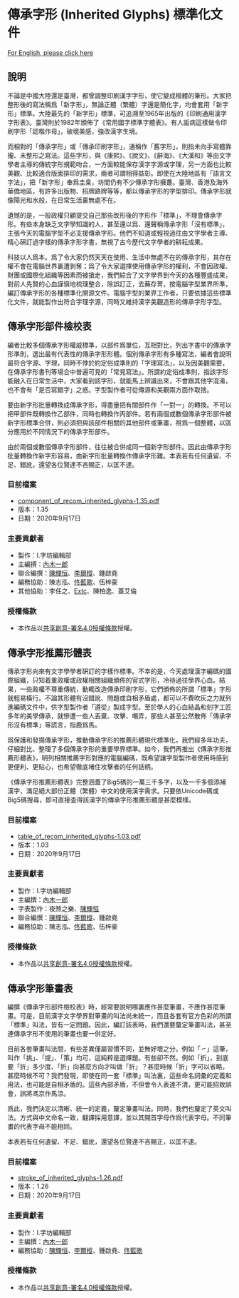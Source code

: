 # 傳承字形 (Inherited Glyphs) 標準化文件
[For English, please click here](Readme_eng.md)
## 說明

不論是中國大陸還是臺灣，都曾調整印刷漢字字形，使它變成楷體的筆形。大家把整形後的寫法稱爲「新字形」，無論正體（繁體）字還是簡化字，均會套用「新字形」標準。大陸最先的「新字形」標準，可追溯至1965年出版的《印刷通用漢字字形表》。臺灣則於1982年頒佈了《常用國字標準字體表》。有人詬病這樣做令印刷字形「認楷作母」，破壞美感，強改漢字生境。 

而相對的「傳承字形」或「傳承印刷字形」，通稱作「舊字形」，則指未向手寫體靠攏、未整形之寫法。這些字形，與《康熙》、《說文》、《辭海》、《大漢和》等由文字學者主導的傳統字形規範吻合，一方面較能保存漢字字源或字理，另一方面也比較美觀、比較適合版面排印的需求，兩者可謂相得益彰。即使在大陸地區有「語言文字法」，把「新字形」奉爲圭臬，坊間仍有不少傳承字形擁躉。臺灣、香港及海外華僑地區，有許多出版物、招牌路牌等等，都以傳承字形的字型排印。傳承字形就像陽光和水般，在日常生活裏無處不在。

遺憾的是，一般政權只顧提交自己那些改形後的字形作「標準」，不理會傳承字形。有些本身缺乏文字學知識的人，甚至還以爲、還聲稱傳承字形「沒有標準」，主張今天的電腦字型不必支援傳承字形。他們不知道或輕視過往由文字學者主導、精心硏訂過字樣的傳承字形字書，無視了古今歷代文字學者的耕耘成果。

科技以人爲本。爲了令大家仍然天天在使用、生活中無處不在的傳承字形，其存在權不會在電腦世界裏遭剝奪；爲了令大家選擇使用傳承字形的權利，不會因政權、財團或國際化組織等因素而被搶走，我們綜合了文字學界到今天的各種豐盛成果，對前人先賢的心血謹愼地梳理整合，除誤訂正，去蕪存菁，按電腦字型業界所準，編訂傳承字形的各種標準化開源文件。電腦字型的業界工作者，只要依據這些標準化文件，就能製作出符合字理字源，同時又維持漢字美觀造形的傳承字形字型。

## 傳承字形部件檢校表

編者比較多個傳承字形權威標準，以部件爲單位，互相對比，列出字書中的傳承字形準則，選出最有代表性的傳承字形形體。個別傳承字形有多種寫法，編者會說明最符合字源、字理，同時不悖於約定俗成準則的「字理寫法」，以及因美觀需要，在傳承字形書刊等場合中普遍可見的「常見寫法」。所謂約定俗成準則，指該字形能融入在日常生活中，大家看到該字形，就能馬上辨識出來，不會跟其他字混淆，也不會有「是否寫錯字」之惑。字型製作者可從傳源和美觀兩方面作取捨。

要由新字形批量轉換成傳承字形，得盡量把有關部件作「一對一」的轉換。不可以把甲部件既轉換作乙部件，同時也轉換作丙部件。若有兩個或數個傳承字形部件被新字形標準合併，則必須把與該部件相關的其他部件或筆畫，視爲一個整體，以區分應用於不同情況下的傳承字形部件。

由於兩個或數個傳承字形部件，往往被合併成同一個新字形部件。因此由傳承字形批量轉換作新字形容易，由新字形批量轉換作傳承字形難。本表若有任何遺留、不足、錯訛，還望各位賢達不吝賜正，以匡不逮。

### 目前檔案

* [component_of_recom_inherited_glyphs-1.35.pdf](component_of_recom_inherited_glyphs-1.35.pdf)
* 版本：1.35
* 日期：2020年9月17日

### 主要貢獻者

* 製作：I.字坊編輯部
* 主編撰：[內木一郎](https://github.com/SyaoranHinata)
* 聯合編撰：[陳輝恒](https://github.com/hfhchan)、[李爾樅](https://github.com/Zonz-Ly)、鍾啟堯
* 編務協助：陳志泓、[佟藍歌](https://github.com/aikahiiragi)、伍梓豪
* 其他協助：李任之、[Extc](https://github.com/extc)、陳柏逸、蓋艾倫

### 授權條款

* 本作品以[共享創意-署名4.0授權條款](https://creativecommons.org/licenses/by/4.0/)授權。

## 傳承字形推薦形體表

傳承字形向來有文字學學者硏訂的字樣作標準。不幸的是，今天處理漢字編碼的國際組織，只知着重政權或政權相關組織頒佈的官式字形，冷待過往學界心血。結果，一些政權不尊重傳統，動輒改造傳承印刷字形，它們頒佈的所謂「標準」字形就輕易橫行。不論其形體有沒錯訛、問題或自相矛盾處，都可以不費吹灰之力就列進編碼文件中，供字型製作者「遵從」製成字型。至於學人的心血結晶和刻字工匠多年的美學傳承，就慘遭一些人丟棄、攻擊、嘲弄，那些人甚至公然散佈「傳承字形沒有標準」等謊言，指鹿爲馬。

爲保護和發揚傳承字形，推動傳承字形的推薦形體現代標準化，我們經多年功夫，仔細對比、整理了多個傳承字形的重要學界標準。如今，我們再推出《傳承字形推薦形體表》，明列相關推薦字形對應的電腦編碼，既希望讓字型製作者使用時感到更便利、更貼心，也希望徹底堵住攻擊者的任何話柄。

《傳承字形推薦形體表》完整涵蓋了Big5碼的一萬三千多字，以及一千多個添補漢字，滿足絕大部份正體（繁體）中文的使用漢字需求。只要依Unicode碼或Big5碼搜尋，即可直接査得該漢字的傳承字形推薦形體是甚麼模樣。

### 目前檔案

* [table_of_recom_inherited_glyphs-1.03.pdf](table_of_recom_inherited_glyphs-1.03.pdf)
* 版本：1.03
* 日期：2020年9月17日

### 主要貢獻者

* 製作：I.字坊編輯部
* 主編撰：[內木一郎](https://github.com/SyaoranHinata)
* 字表製作：夜煞之樂、[陳輝恒](https://github.com/hfhchan)
* 聯合編撰：[陳輝恒](https://github.com/hfhchan)、[李爾樅](https://github.com/Zonz-Ly)、鍾啟堯
* 編務協助：陳志泓、[佟藍歌](https://github.com/aikahiiragi)、伍梓豪

### 授權條款

* 本作品以[共享創意-署名4.0授權條款](https://creativecommons.org/licenses/by/4.0/)授權。

## 傳承字形筆畫表

編撰《傳承字形部件檢校表》時，經常要說明哪裏應作甚麼筆畫，不應作甚麼筆畫。可是，目前漢字文字學界對筆畫的叫法尚未統一，而且各套有官方色彩的所謂「標準」叫法，皆有一定問題。因此，編訂該表時，我們還要釐定筆畫叫法，甚至連傳承字形不使用的筆畫也要一併定好。

目前各套筆畫叫法間，有些差異僅屬習慣不同，並無好壞之分。例如「㇀」這筆，叫作「挑」、「提」、「策」均可，這純粹是選擇題。有些卻不然。例如「折」，到底要「折」多少度、「折」向甚麼方向才叫做「折」？甚麼時候「折」字可以省略，甚麼時候不可？我們發現，即使在同一套「標準」叫法裏，這些命名詞彙的定義和用法，也可能是自相矛盾的。這些內部矛盾，不但會令人表達不清，更可能招致誤會，誤將馮京作馬涼。

爲此，我們決定以清晰、統一的定義，釐定筆畫叫法。同時，我們也釐定了英文叫法。方式與中文命名一致，翻譯採用意譯，並以其開首字母作爲代表字母。不同筆畫的代表字母不能相同。

本表若有任何遺留、不足、錯訛，還望各位賢達不吝賜正，以匡不逮。

### 目前檔案

* [stroke_of_inherited_glyphs-1.26.pdf](stroke_of_inherited_glyphs-1.26.pdf)
* 版本：1.26
* 日期：2020年9月17日

### 主要貢獻者

* 製作：I.字坊編輯部
* 主編撰：[內木一郎](https://github.com/SyaoranHinata)
* 編務協助：[陳輝恒](https://github.com/hfhchan)、[李爾樅](https://github.com/Zonz-Ly)、鍾啟堯、[佟藍歌](https://github.com/aikahiiragi)

### 授權條款

* 本作品以[共享創意-署名4.0授權條款](https://creativecommons.org/licenses/by/4.0/)授權。
